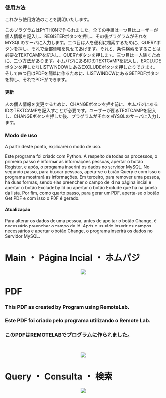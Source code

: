<h3>使用方法</h3>

これから使用方法のことを説明いたします。

このプラグラムはPYTHONで作られました。全ての手順は一つ目はユーザーが個人情報を記入し、REGISTERボタンを押し、その後プラグラムがそれをMYSQLのサーバに入力します。二つ目は人を便利に検索するために、QUERYボタンを押し、それで全部情報を見せてあげます。それと、条件検索をすることは必要なTEXTCAMPを記入し、QUERYボタンを押します。三つ目は一人除くために、二つ方法があります。ホムパジにあるIDのTEXTCAMPを記入し、EXCLUDEボタンを押したりLISTWINDOWにあるEXCLUDEボタンを押したりできます。そして四つ目はPDFを簡単に作るために、LISTWINDOWにあるGETPDFボタンを押し、それでPDFができます。

<h4>更新</h4>

人の個人情報を変更するために、CHANGEボタンを押す前に、ホムパジにあるIDのTEXTCAMPを記入すことが必要です。ユーザーが要るTEXTCAMPを記入し、CHANGEボタンを押した後、プラグラムがそれをMYSQLのサーバに入力します。

<h3>Modo de uso</h3>

A partir deste ponto, explicarei o modo de uso.

Este programa foi criado com Python. A respeito de todas os processos, o primeiro passo é informar as informações pessoas, apertar o botão Register, e após, o programa inserirá os dados no servidor MySQL. No segundo passo, para buscar pessoas, apeta-se o botão Query e com isso o programa mostrará as informações. Em terceiro, para remover uma pessoa, há duas formas, sendo elas preencher o campo de Id na página incial e apertar o botão Exclude by Id ou apertar o botão Exclude que há na janela da lista. Por fim, como quarto passo, para gerar um PDF, aperta-se o botão Get PDF e com isso o PDF é gerado.

<h4>Atualização</h4>

Para alterar os dados de uma pessoa, antes de apertar o botão Change, é necessário preencher o campo de Id. Após o usuário inserir os campos necessários e apertar o botão Change, o programa inserirá os dados no Servidor MySQL.

<h1>Main ・ Página Incial ・ ホムパジ</h1>

<p align="center">
<img src="https://user-images.githubusercontent.com/82424514/138618725-62e56103-753c-47ee-8f59-29670463c2aa.png">
</p>

<h1>PDF</h1>

<h3>This PDF as created by Program using RemoteLab.</h3>
<h3>Este PDF foi criado pelo programa utilizando o Remote Lab.</h3>
<h3>このPDFはREMOTELABでプログラムに作られました。</h3><br>

<p align="center">
<img src=https://user-images.githubusercontent.com/82424514/138619034-f6664f4c-4910-4e5f-9e3e-20edaa3c3853.png>
</p>

<h1>Query ・ Consulta ・ 検索</h1>

<p align="center">
<img src=https://user-images.githubusercontent.com/82424514/138619031-dd5ee60a-1352-402a-a59d-8f7c2899c6ae.png>
</p>
